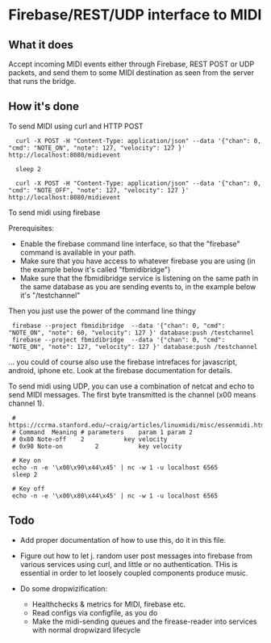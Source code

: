 Firebase/REST/UDP interface to MIDI
========


What it does
----
Accept incoming MIDI events either through Firebase, REST POST
or UDP packets, and send them to some MIDI destination as seen from
the server that runs the bridge.

How it's done
----




To send MIDI using curl and HTTP POST


	  curl -X POST -H "Content-Type: application/json" --data '{"chan": 0, "cmd": "NOTE_ON", "note": 127, "velocity": 127 }' http://localhost:8080/midievent

	  sleep 2

	  curl -X POST -H "Content-Type: application/json" --data '{"chan": 0, "cmd": "NOTE_OFF", "note": 127, "velocity": 127 }' http://localhost:8080/midievent


To send midi using firebase

Prerequisites:

   * Enable the firebase command line interface, so that the "firebase" command is available in your
     path.
   * Make sure that  you have access to whatever firebase you are using (in the example below it's called "fbmidibridge")
   * Make sure that the fbmidibridge service is listening on the same path in the same database as you are sending events to, in
     the example below it's "/testchannel"

Then you just use the power of the command line thingy

     firebase --project fbmidibridge  --data '{"chan": 0, "cmd": "NOTE_ON", "note": 60, "velocity": 127 }' database:push /testchannel
     firebase --project fbmidibridge  --data '{"chan": 0, "cmd": "NOTE_ON", "note": 127, "velocity": 127 }' database:push /testchannel

... you could of course also use the firebase intrefaces for javascript, android, iphone  etc.   Look at the firebase documentation for details.

To send midi using UDP, you can use a combination of netcat and echo to send MIDI messages.  The first byte transmitted is the channel (x00 means channel 1).

     # https://ccrma.stanford.edu/~craig/articles/linuxmidi/misc/essenmidi.html
     # Command	Meaning	# parameters	param 1	param 2
     # 0x80	Note-off	2	        key	velocity
     # 0x90	Note-on	        2	        key	velocity

     # Key on
     echo -n -e '\x00\x90\x44\x45' | nc -w 1 -u localhost 6565
     sleep 2

     # Key off
     echo -n -e '\x00\x80\x44\x45' | nc -w 1 -u localhost 6565



Todo
---

* Add proper documentation of how to use this, do it in this file.

* Figure out how to let j. random user post messages into firebase from
  various services using curl, and little or no authentication.  THis is
  essential in order to let loosely coupled components produce music.

* Do some dropwizification:
  * Healthchecks & metrics for MIDI, firebase etc.
  * Read configs via configfile, as you do
  * Make the midi-sending queues and the firease-reader into services with
    normal dropwizard lifecycle

